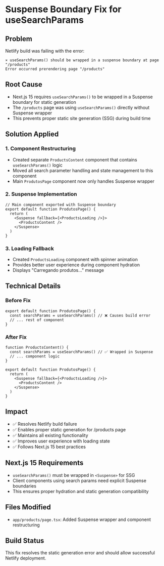 # Suspense Boundary Fix for useSearchParams

## Problem
Netlify build was failing with the error:
```
⨯ useSearchParams() should be wrapped in a suspense boundary at page "/products"
Error occurred prerendering page "/products"
```

## Root Cause
- Next.js 15 requires `useSearchParams()` to be wrapped in a Suspense boundary for static generation
- The `/products` page was using `useSearchParams()` directly without Suspense wrapper
- This prevents proper static site generation (SSG) during build time

## Solution Applied

### 1. Component Restructuring
- Created separate `ProductsContent` component that contains `useSearchParams()` logic
- Moved all search parameter handling and state management to this component
- Main `ProdutosPage` component now only handles Suspense wrapper

### 2. Suspense Implementation
```tsx
// Main component exported with Suspense boundary
export default function ProdutosPage() {
  return (
    <Suspense fallback={<ProductsLoading />}>
      <ProductsContent />
    </Suspense>
  )
}
```

### 3. Loading Fallback
- Created `ProductsLoading` component with spinner animation
- Provides better user experience during component hydration
- Displays "Carregando produtos..." message

## Technical Details

### Before Fix
```tsx
export default function ProdutosPage() {
  const searchParams = useSearchParams() // ❌ Causes build error
  // ... rest of component
}
```

### After Fix
```tsx
function ProductsContent() {
  const searchParams = useSearchParams() // ✅ Wrapped in Suspense
  // ... component logic
}

export default function ProdutosPage() {
  return (
    <Suspense fallback={<ProductsLoading />}>
      <ProductsContent />
    </Suspense>
  )
}
```

## Impact
- ✅ Resolves Netlify build failure
- ✅ Enables proper static generation for /products page
- ✅ Maintains all existing functionality
- ✅ Improves user experience with loading state
- ✅ Follows Next.js 15 best practices

## Next.js 15 Requirements
- `useSearchParams()` must be wrapped in `<Suspense>` for SSG
- Client components using search params need explicit Suspense boundaries
- This ensures proper hydration and static generation compatibility

## Files Modified
- `app/products/page.tsx`: Added Suspense wrapper and component restructuring

## Build Status
This fix resolves the static generation error and should allow successful Netlify deployment.
